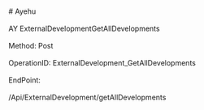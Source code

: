 <br>#     Ayehu</br>
<br>AY ExternalDevelopmentGetAllDevelopments</br>
<br>Method: Post</br>
<br>OperationID: ExternalDevelopment_GetAllDevelopments</br>
<br>EndPoint:</br>
<br>/Api/ExternalDevelopment/getAllDevelopments</br>
